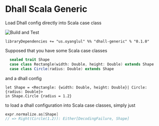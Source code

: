 # Dhall Scala Generic
Load Dhall config directly into Scala case class

![Build and Test](https://github.com/jcouyang/dhall-scala-generic/workflows/Build%20and%20Test/badge.svg)

```
libraryDependencies += "us.oyanglul" %% "dhall-generic" % "0.1.0"
```

Supposed that you have some Scala case classes
```scala
  sealed trait Shape
  case class Rectangle(width: Double, height: Double) extends Shape
  case class Circle(radius: Double) extends Shape
```

and a dhall config
```dhall
let Shape = <Rectangle: {width: Double, height: Double}| Circle: {radius: Double}>
in Shape.Circle {radius = 1.2}
```

to load a dhall configuration into Scala case classes, simply just

```scala
expr.normalize.as[Shape]
// => Right(Circle(1.2)): Either[DecodingFailure, Shape]
```
